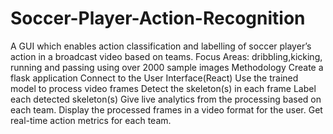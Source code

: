 # Soccer-Player-Action-Recognition
A GUI which enables action classification and labelling of soccer player’s action in a broadcast video based on teams.    Focus Areas:  dribbling,kicking, running and passing using over 2000 sample images Methodology Create a flask application Connect to the User Interface(React) Use the trained model to process video frames Detect the skeleton(s) in each frame Label each detected skeleton(s) Give live analytics from the processing based on each team. Display the processed frames in a video format for the user. Get real-time action metrics  for each team.
